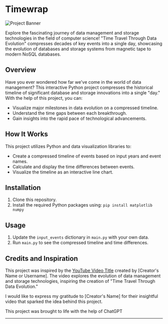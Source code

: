 # Timewrap

![Project Banner](link-to-your-banner-image)

Explore the fascinating journey of data management and storage technologies in the field of computer science! "Time Travel Through Data Evolution" compresses decades of key events into a single day, showcasing the evolution of databases and storage systems from magnetic tape to modern NoSQL databases.

## Overview

Have you ever wondered how far we've come in the world of data management? This interactive Python project compresses the historical timeline of significant database and storage innovations into a single "day." With the help of this project, you can:

- Visualize major milestones in data evolution on a compressed timeline.
- Understand the time gaps between each breakthrough.
- Gain insights into the rapid pace of technological advancements.

## How It Works

This project utilizes Python and data visualization libraries to:
- Create a compressed timeline of events based on input years and event names.
- Calculate and display the time differences between events.
- Visualize the timeline as an interactive line chart.

## Installation

1. Clone this repository.
2. Install the required Python packages using: `pip install matplotlib numpy`

## Usage

1. Update the `input_events` dictionary in `main.py` with your own data.
2. Run `main.py` to see the compressed timeline and time differences.

## Credits and Inspiration

This project was inspired by the [YouTube Video Title](link-to-the-youtube-video) created by [Creator's Name or Username]. The video explores the evolution of data management and storage technologies, inspiring the creation of "Time Travel Through Data Evolution."

I would like to express my gratitude to [Creator's Name] for their insightful video that sparked the idea behind this project.

This project was brought to life with the help of ChatGPT

---
